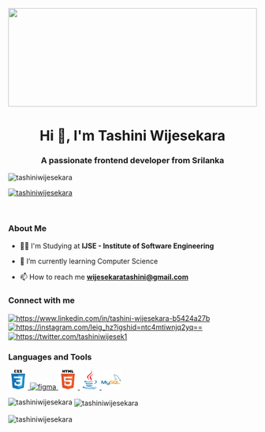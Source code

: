 <img src="https://github.com/user-attachments/assets/37c07438-a124-4843-9420-85eb755da186" width="100%" height="200">
<h1 align="center">Hi 👋, I'm Tashini Wijesekara</h1>
<h3 align="center">A passionate frontend developer from Srilanka</h3>

<p align="left"> <img src="https://komarev.com/ghpvc/?username=tashiniwijesekara&label=Profile%20views&color=0e75b6&style=flat" alt="tashiniwijesekara" /> </p>

<p align="left"> <a href="https://github.com/ryo-ma/github-profile-trophy"><img src="https://github-profile-trophy.vercel.app/?username=tashiniwijesekara" alt="tashiniwijesekara" /></a> </p>

<p align="left"> <a href="https://twitter.com/" target="blank"><img src="https://img.shields.io/twitter/follow/?logo=twitter&style=for-the-badge" alt="" /></a> </p>

<h3 align="left">About Me</h3>

- 👨‍🎓 I'm Studying at **IJSE - Institute of Software Engineering**

- 🌱 I’m currently learning Computer Science

- 📫 How to reach me **wijesekaratashini@gmail.com**


<h3 align="left">Connect with me</h3>
<p align="left">
<a href="https://linkedin.com/in/https://www.linkedin.com/in/tashini-wijesekara-b5424a27b" target="blank"><img align="center" src="https://raw.githubusercontent.com/rahuldkjain/github-profile-readme-generator/master/src/images/icons/Social/linked-in-alt.svg" alt="https://www.linkedin.com/in/tashini-wijesekara-b5424a27b" height="30" width="40" /></a>
<a href="https://instagram.com/https://instagram.com/leig_hz?igshid=ntc4mtiwnjq2yq==" target="blank"><img align="center" src="https://raw.githubusercontent.com/rahuldkjain/github-profile-readme-generator/master/src/images/icons/Social/instagram.svg" alt="https://instagram.com/leig_hz?igshid=ntc4mtiwnjq2yq==" height="30" width="40" /></a>
<a href="https://twitter.com/https://twitter.com/tashiniwijesek1" target="blank"><img align="center" src="https://raw.githubusercontent.com/rahuldkjain/github-profile-readme-generator/master/src/images/icons/Social/twitter.svg" alt="https://twitter.com/tashiniwijesek1" height="30" width="40" /></a>
</p>

<h3 align="left">Languages and Tools</h3>
<p align="left"> <a href="https://www.w3schools.com/css/" target="_blank" rel="noreferrer"> <img src="https://raw.githubusercontent.com/devicons/devicon/master/icons/css3/css3-original-wordmark.svg" alt="css3" width="40" height="40"/> </a> <a href="https://www.figma.com/" target="_blank" rel="noreferrer"> <img src="https://www.vectorlogo.zone/logos/figma/figma-icon.svg" alt="figma" width="40" height="40"/> </a> <a href="https://www.w3.org/html/" target="_blank" rel="noreferrer"> <img src="https://raw.githubusercontent.com/devicons/devicon/master/icons/html5/html5-original-wordmark.svg" alt="html5" width="40" height="40"/> </a> <a href="https://www.java.com" target="_blank" rel="noreferrer"> <img src="https://raw.githubusercontent.com/devicons/devicon/master/icons/java/java-original.svg" alt="java" width="40" height="40"/> </a> <a href="https://www.mysql.com/" target="_blank" rel="noreferrer"> <img src="https://raw.githubusercontent.com/devicons/devicon/master/icons/mysql/mysql-original-wordmark.svg" alt="mysql" width="40" height="40"/> </a> </p>

<p><img align="left" src="https://github-readme-stats.vercel.app/api/top-langs?username=tashiniwijesekara&show_icons=true&locale=en&layout=compact" alt="tashiniwijesekara" /></p>

<p>&nbsp;<img align="center" src="https://github-readme-stats.vercel.app/api?username=tashiniwijesekara&show_icons=true&locale=en" alt="tashiniwijesekara" /></p>

<p><img align="center" src="https://github-readme-streak-stats.herokuapp.com/?user=tashiniwijesekara&" alt="tashiniwijesekara" /></p>
